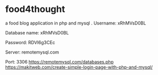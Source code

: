 # food4thought
a food blog application in php and mysql
.
Username: xRhMVsD0BL

Database name: xRhMVsD0BL

Password: RDVI6g3CEc

Server: remotemysql.com

Port: 3306
https://remotemysql.com/databases.php
https://makitweb.com/create-simple-login-page-with-php-and-mysql/